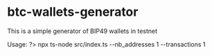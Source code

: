 # btc-wallets-generator

This is a simple generator of BIP49 wallets in testnet

Usage:
?> npx ts-node src/index.ts --nb_addresses 1 --transactions 1
